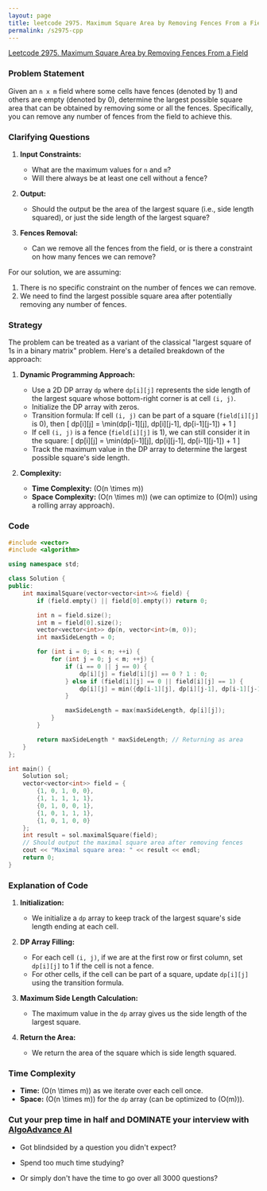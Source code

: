 ```yaml
---
layout: page
title: leetcode 2975. Maximum Square Area by Removing Fences From a Field
permalink: /s2975-cpp
---
```

[Leetcode 2975. Maximum Square Area by Removing Fences From a Field](https://algoadvance.github.io/algoadvance/l2975)
### Problem Statement

Given an `n x m` field where some cells have fences (denoted by 1) and others are empty (denoted by 0), determine the largest possible square area that can be obtained by removing some or all the fences. Specifically, you can remove any number of fences from the field to achieve this.

### Clarifying Questions

1. **Input Constraints:**
   - What are the maximum values for `n` and `m`?
   - Will there always be at least one cell without a fence?
   
2. **Output:**
   - Should the output be the area of the largest square (i.e., side length squared), or just the side length of the largest square?
   
3. **Fences Removal:**
   - Can we remove all the fences from the field, or is there a constraint on how many fences we can remove?

For our solution, we are assuming:
1. There is no specific constraint on the number of fences we can remove.
2. We need to find the largest possible square area after potentially removing any number of fences.

### Strategy

The problem can be treated as a variant of the classical "largest square of 1s in a binary matrix" problem. Here's a detailed breakdown of the approach:

1. **Dynamic Programming Approach:**
   - Use a 2D DP array `dp` where `dp[i][j]` represents the side length of the largest square whose bottom-right corner is at cell `(i, j)`.
   - Initialize the DP array with zeros.
   - Transition formula: If cell `(i, j)` can be part of a square (`field[i][j]` is 0), then 
     \[
     dp[i][j] = \min(dp[i-1][j], dp[i][j-1], dp[i-1][j-1]) + 1
     \]
   - If cell `(i, j)` is a fence (`field[i][j]` is 1), we can still consider it in the square:
     \[
     dp[i][j] = \min(dp[i-1][j], dp[i][j-1], dp[i-1][j-1]) + 1
     \]
   - Track the maximum value in the DP array to determine the largest possible square's side length.

2. **Complexity:**
   - **Time Complexity:** \(O(n \times m)\)
   - **Space Complexity:** \(O(n \times m)\) (we can optimize to \(O(m)\) using a rolling array approach).

### Code

```cpp
#include <vector>
#include <algorithm>

using namespace std;

class Solution {
public:
    int maximalSquare(vector<vector<int>>& field) {
        if (field.empty() || field[0].empty()) return 0;

        int n = field.size();
        int m = field[0].size();
        vector<vector<int>> dp(n, vector<int>(m, 0));
        int maxSideLength = 0;

        for (int i = 0; i < n; ++i) {
            for (int j = 0; j < m; ++j) {
                if (i == 0 || j == 0) {
                    dp[i][j] = field[i][j] == 0 ? 1 : 0;
                } else if (field[i][j] == 0 || field[i][j] == 1) {
                    dp[i][j] = min({dp[i-1][j], dp[i][j-1], dp[i-1][j-1]}) + 1;
                }

                maxSideLength = max(maxSideLength, dp[i][j]);
            }
        }

        return maxSideLength * maxSideLength; // Returning as area
    }
};

int main() {
    Solution sol;
    vector<vector<int>> field = {
        {1, 0, 1, 0, 0},
        {1, 1, 1, 1, 1},
        {0, 1, 0, 0, 1},
        {1, 0, 1, 1, 1},
        {1, 0, 1, 0, 0}
    };
    int result = sol.maximalSquare(field);
    // Should output the maximal square area after removing fences
    cout << "Maximal square area: " << result << endl;
    return 0;
}
```

### Explanation of Code

1. **Initialization:**
   - We initialize a `dp` array to keep track of the largest square's side length ending at each cell.
   
2. **DP Array Filling:**
   - For each cell `(i, j)`, if we are at the first row or first column, set `dp[i][j]` to 1 if the cell is not a fence.
   - For other cells, if the cell can be part of a square, update `dp[i][j]` using the transition formula.
   
3. **Maximum Side Length Calculation:**
   - The maximum value in the `dp` array gives us the side length of the largest square.
   
4. **Return the Area:**
   - We return the area of the square which is side length squared.

### Time Complexity

- **Time:** \(O(n \times m)\) as we iterate over each cell once.
- **Space:** \(O(n \times m)\) for the `dp` array (can be optimized to \(O(m)\)).


### Cut your prep time in half and DOMINATE your interview with [AlgoAdvance AI](https://algoAdvance.com)

- Got blindsided by a question you didn't expect?

- Spend too much time studying?

- Or simply don't have the time to go over all 3000 questions?

